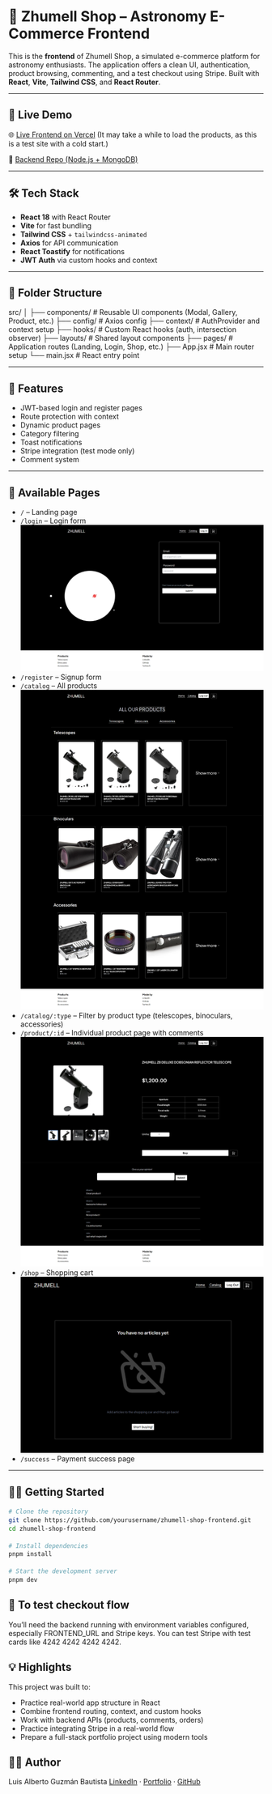 # 🌠 Zhumell Shop – Astronomy E-Commerce Frontend

This is the **frontend** of Zhumell Shop, a simulated e-commerce platform for astronomy enthusiasts. The application offers a clean UI, authentication, product browsing, commenting, and a test checkout using Stripe. Built with **React**, **Vite**, **Tailwind CSS**, and **React Router**.

---

## 🧪 Live Demo

🌐 [Live Frontend on Vercel](https://zhummell-no-official.vercel.app/) (It may take a while to load the products, as this is a test site with a cold start.)

🔗 [Backend Repo (Node.js + MongoDB)](https://github.com/AlbertDevtrus/zhumell-page-backend)

---

## 🛠️ Tech Stack

- **React 18** with React Router
- **Vite** for fast bundling
- **Tailwind CSS** + `tailwindcss-animated`
- **Axios** for API communication
- **React Toastify** for notifications
- **JWT Auth** via custom hooks and context

---

## 📁 Folder Structure

src/
│
├── components/ # Reusable UI components (Modal, Gallery, Product, etc.)
├── config/ # Axios config
├── context/ # AuthProvider and context setup
├── hooks/ # Custom React hooks (auth, intersection observer)
├── layouts/ # Shared layout components
├── pages/ # Application routes (Landing, Login, Shop, etc.)
├── App.jsx # Main router setup
└── main.jsx # React entry point

---

## 🔐 Features

- JWT-based login and register pages
- Route protection with context
- Dynamic product pages
- Category filtering
- Toast notifications
- Stripe integration (test mode only)
- Comment system

---

## 🧭 Available Pages

- `/` – Landing page
- `/login` – Login form
![Login page](/screenshots/login-page.png)
- `/register` – Signup form
- `/catalog` – All products
![Product grid](/screenshots/product-grid.png)
- `/catalog/:type` – Filter by product type (telescopes, binoculars, accessories)
- `/product/:id` – Individual product page with comments
![Product](/screenshots/product-page.png)
- `/shop` – Shopping cart
![Product](/screenshots/shopping-cart.png)
- `/success` – Payment success page

---

## 🧑‍💻 Getting Started

```bash
# Clone the repository
git clone https://github.com/yourusername/zhumell-shop-frontend.git
cd zhumell-shop-frontend

# Install dependencies
pnpm install

# Start the development server
pnpm dev
```

## 🧪 To test checkout flow

You’ll need the backend running with environment variables configured, especially FRONTEND_URL and Stripe keys.
You can test Stripe with test cards like 4242 4242 4242 4242.

## 💡 Highlights

This project was built to:

- Practice real-world app structure in React
- Combine frontend routing, context, and custom hooks
- Work with backend APIs (products, comments, orders)
- Practice integrating Stripe in a real-world flow
- Prepare a full-stack portfolio project using modern tools

## 👨‍💻 Author

Luis Alberto Guzmán Bautista
[LinkedIn](https://www.linkedin.com/in/luis-guzman-bautista/) · [Portfolio](https://luis-alberto.vercel.app/) · [GitHub](https://github.com/AlbertDevtrus)  